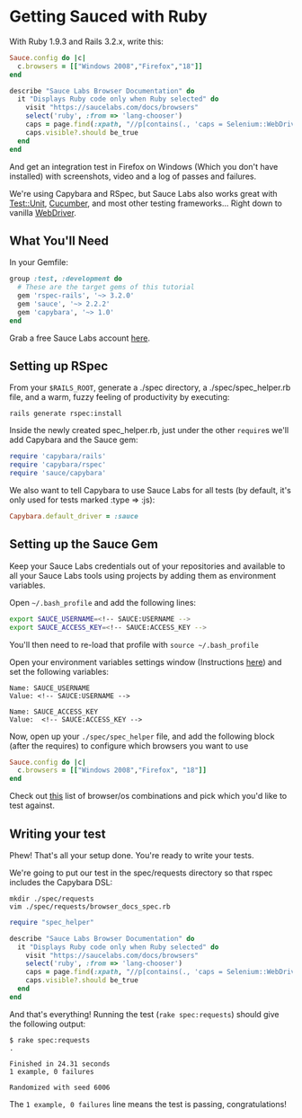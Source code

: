 Getting Sauced with Ruby
============

With Ruby 1.9.3 and Rails 3.2.x, write this:

```ruby
Sauce.config do |c|
  c.browsers = [["Windows 2008","Firefox","18"]]
end

describe "Sauce Labs Browser Documentation" do
  it "Displays Ruby code only when Ruby selected" do
    visit "https://saucelabs.com/docs/browsers"
    select('ruby', :from => 'lang-chooser')
    caps = page.find(:xpath, "//p[contains(., 'caps = Selenium::WebDriver::Remote::Capabilities')]")
    caps.visible?.should be_true
  end
end
```

And get an integration test in Firefox on Windows (Which you don't have installed) with screenshots, video and a log of passes and failures.

We're using Capybara and RSpec, but Sauce Labs also works great with [Test::Unit]("http://test-unit.rubyforge.org/"), [Cucumber]("http://cukes.info/"), and most other testing frameworks... Right down to vanilla [WebDriver]("http://code.google.com/p/selenium/wiki/RubyBindings").

What You'll Need
----------------

In your Gemfile:

```ruby
group :test, :development do
  # These are the target gems of this tutorial
  gem 'rspec-rails', '~> 3.2.0'
  gem 'sauce', '~> 2.2.2'
  gem 'capybara', '~> 1.0'
end
```

Grab a free Sauce Labs account [here]("https://saucelabs.com/signup/plan/free").

Setting up RSpec
-----------

From your `$RAILS_ROOT`, generate a ./spec directory, a ./spec/spec_helper.rb file, and a warm, fuzzy feeling of productivity by executing:

    rails generate rspec:install

Inside the newly created spec_helper.rb, just under the other `require`s we'll add Capybara and the Sauce gem:

```ruby
require 'capybara/rails'
require 'capybara/rspec'
require 'sauce/capybara'
```

We also want to tell Capybara to use Sauce Labs for all tests (by default, it's only used for tests marked :type => :js):

```ruby
Capybara.default_driver = :sauce
```

Setting up the Sauce Gem
-------------------------

Keep your Sauce Labs credentials out of your repositories and available to all your Sauce Labs tools using projects by adding them as environment variables.

<!-- SAUCE:BEGIN_PLATFORM:MAC|LINUX -->

Open `~/.bash_profile` and add the following lines:

```bash
export SAUCE_USERNAME=<!-- SAUCE:USERNAME -->
export SAUCE_ACCESS_KEY=<!-- SAUCE:ACCESS_KEY -->
```

You'll then need to re-load that profile with `source ~/.bash_profile`
<!-- SAUCE:END_PLATFORM -->
<!-- SAUCE:BEGIN_PLATFORM:WIN -->
Open your environment variables settings window (Instructions [here]("http://www.itechtalk.com/thread3595.html")) and set the following variables:

    Name: SAUCE_USERNAME
    Value: <!-- SAUCE:USERNAME -->

    Name: SAUCE_ACCESS_KEY
    Value:  <!-- SAUCE:ACCESS_KEY -->
<!-- SAUCE:END_PLATFORM -->

Now, open up your `./spec/spec_helper` file, and add the following block (after the requires) to configure which browsers you want to use

```ruby
Sauce.config do |c|
  c.browsers = [["Windows 2008","Firefox", "18"]]
end
```

Check out [this]("http://www.saucelabs.com/browsers") list of browser/os combinations and pick which you'd like to test against.

Writing your test
-----------------

Phew!  That's all your setup done.  You're ready to write your tests.

We're going to put our test in the spec/requests directory so that rspec includes the Capybara DSL:

    mkdir ./spec/requests
    vim ./spec/requests/browser_docs_spec.rb

```ruby
require "spec_helper"

describe "Sauce Labs Browser Documentation" do
  it "Displays Ruby code only when Ruby selected" do
    visit "https://saucelabs.com/docs/browsers"
    select('ruby', :from => 'lang-chooser')
    caps = page.find(:xpath, "//p[contains(., 'caps = Selenium::WebDriver::Remote::Capabilities')]")
    caps.visible?.should be_true
  end
end
```

And that's everything!  Running the test (`rake spec:requests`) should give the following output:

    $ rake spec:requests
    .

    Finished in 24.31 seconds
    1 example, 0 failures

    Randomized with seed 6006

The `1 example, 0 failures` line means the test is passing, congratulations!

<!-- SAUCE:INCLUDE:get-support -->
